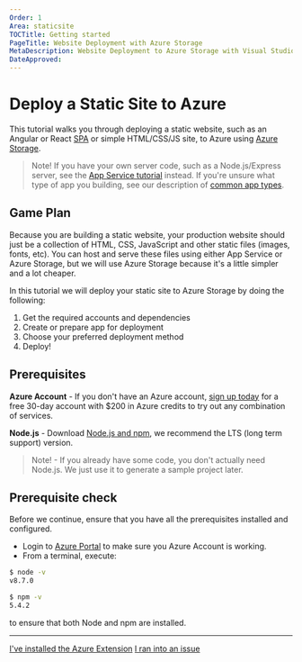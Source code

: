 ```yaml
---
Order: 1
Area: staticsite
TOCTitle: Getting started
PageTitle: Website Deployment with Azure Storage
MetaDescription: Website Deployment to Azure Storage with Visual Studio Code
DateApproved:
---
```

# Deploy a Static Site to Azure

This tutorial walks you through deploying a static website, such as an Angular or React [SPA](https://en.wikipedia.org/wiki/Single-page_application) or simple HTML/CSS/JS site, to Azure using [Azure Storage](https://marketplace.visualstudio.com/items?itemName=ms-azuretools.vscode-azureappservice).

> Note! If you have your own server code, such as a Node.js/Express server, see the [App Service tutorial](../app-service-extension/getting-started.md) instead.
If you're unsure what type of app you building, see our description of [common app types](//TODO).

## Game Plan
Because you are building a static website, your production website should just be a collection of HTML, CSS, JavaScript and other static files (images, fonts, etc).
You can host and serve these files using either App Service or Azure Storage, but we will use Azure Storage because it's a little simpler and a lot cheaper.

In this tutorial we will deploy your static site to Azure Storage by doing the following:
1. Get the required accounts and dependencies
2. Create or prepare app for deployment
3. Choose your preferred deployment method
4. Deploy!

## Prerequisites

**Azure Account** - If you don't have an Azure account, [sign up today](https://azure.microsoft.com/en-us/free/?utm_source=campaign&utm_campaign=vscode-tutorial-static-website&mktingSource=vscode-tutorial-static-website) for a free 30-day account with $200 in Azure credits to try out any combination of services.

**Node.js** - Download [Node.js and npm](https://nodejs.org/en/download), we recommend the LTS (long term support) version.

> Note! - If you already have some code, you don't actually need Node.js. We just use it to generate a sample project later.

## Prerequisite check

Before we continue, ensure that you have all the prerequisites installed and configured.

- Login to [Azure Portal](https://portal.azure.com) to make sure you Azure Account is working.
- From a terminal, execute:
```bash
$ node -v
v8.7.0

$ npm -v
5.4.2
```
to ensure that both Node and npm are installed.

----

<a class="tutorial-next-btn" href="/tutorials/static-website/create-app">I've installed the Azure Extension</a>
<a class="tutorial-feedback-btn" onclick="reportIssue('node-deployment-staticwebsite', 'getting-started')" href="javascript:void(0)">I ran into an issue</a>
